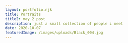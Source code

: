 ```yaml
---
layout: portfolio.njk
title: Portraits
title2: may 2 post
description: just a small collection of people i meet
date: 2020-10-07
featuredImage: /images/uploads/Black_004.jpg
---
```


<div class="row">
	<div class="column large-4">
		<img src="../../assets/images/photography/portrait/Portrait_001.jpg" alt="">
	</div>
	<div class="column large-4">
		<img src="../../assets/images/photography/portrait/Portrait_002.jpg" alt="">
	</div>
	<div class="column large-4">
		<img src="../../assets/images/photography/portrait/Portrait_003.jpg" alt="">
	</div>
	<div class="column large-4">
		<img src="../../assets/images/photography/portrait/Portrait_004.jpg" alt="">
	</div>
	<div class="column large-4">
		<img src="../../assets/images/photography/portrait/Portrait_005.jpg" alt="">
	</div>
	<div class="column large-4">
		<img src="../../assets/images/photography/portrait/Portrait_006.jpg" alt="">
	</div>
	<div class="column large-4">
		<img src="../../assets/images/photography/portrait/Portrait_007.jpg" alt="">
	</div>
	<div class="column large-4">
		<img src="../../assets/images/photography/portrait/Portrait_008.jpg" alt="">
	</div>
	<div class="column large-4">
		<img src="../../assets/images/photography/portrait/Portrait_009.jpg" alt="">
	</div>
	<div class="column large-4">
		<img src="../../assets/images/photography/portrait/Portrait_010.jpg" alt="">
	</div>
	<div class="column large-4">
		<img src="../../assets/images/photography/portrait/Portrait_011.jpg" alt="">
	</div>
	<div class="column large-4">
		<img src="../../assets/images/photography/portrait/Portrait_012.jpg" alt="">
	</div>
	<div class="column large-4">
		<img src="../../assets/images/photography/portrait/Portrait_013.jpg" alt="">
	</div>
	<div class="column large-4">
		<img src="../../assets/images/photography/portrait/Portrait_014.jpg" alt="">
	</div>
	<div class="column large-4">
		<img src="../../assets/images/photography/portrait/Portrait_015.jpg" alt="">
	</div>
	<div class="column large-4">
		<img src="../../assets/images/photography/portrait/Portrait_016.jpg" alt="">
	</div>
	<div class="column large-4">
		<img src="../../assets/images/photography/portrait/Portrait_017.jpg" alt="">
	</div>
	<div class="column large-4">
		<img src="../../assets/images/photography/portrait/Portrait_018.jpg" alt="">
	</div>
	<div class="column large-4">
		<img src="../../assets/images/photography/portrait/Portrait_019.jpg" alt="">
	</div>
	<div class="column large-4">
		<img src="../../assets/images/photography/portrait/Portrait_020.jpg" alt="">
	</div>
	<div class="column large-4">
		<img src="../../assets/images/photography/portrait/Portrait_021.jpg" alt="">
	</div>
	<div class="column large-4">
		<img src="../../assets/images/photography/portrait/Portrait_022.jpg" alt="">
	</div>
	<div class="column large-4">
		<img src="../../assets/images/photography/portrait/Portrait_023.jpg" alt="">
	</div>
	<div class="column large-4">
		<img src="../../assets/images/photography/portrait/Portrait_024.jpg" alt="">
	</div>
	<div class="column large-4">
		<img src="../../assets/images/photography/portrait/Portrait_025.jpg" alt="">
	</div>
	<div class="column large-4">
		<img src="../../assets/images/photography/portrait/Portrait_026.jpg" alt="">
	</div>
	<div class="column large-4">
		<img src="../../assets/images/photography/portrait/Portrait_027.jpg" alt="">
	</div>
	<div class="column large-4">
		<img src="../../assets/images/photography/portrait/Portrait_028.jpg" alt="">
	</div>
	<div class="column large-4">
		<img src="../../assets/images/photography/portrait/Portrait_029.jpg" alt="">
	</div>
	<div class="column large-4">
		<img src="../../assets/images/photography/portrait/Portrait_030.jpg" alt="">
	</div>
	<div class="column large-4">
		<img src="../../assets/images/photography/portrait/Portrait_031.jpg" alt="">
	</div>
	<div class="column large-4">
		<img src="../../assets/images/photography/portrait/Portrait_032.jpg" alt="">
	</div>
	<div class="column large-4">
		<img src="../../assets/images/photography/portrait/Portrait_033.jpg" alt="">
	</div>
	<div class="column large-4">
		<img src="../../assets/images/photography/portrait/Portrait_034.jpg" alt="">
	</div>
	<div class="column large-4">
		<img src="../../assets/images/photography/portrait/Portrait_035.jpg" alt="">
	</div>
	<div class="column large-4">
		<img src="../../assets/images/photography/portrait/Portrait_036.jpg" alt="">
	</div>
	<div class="column large-4">
		<img src="../../assets/images/photography/portrait/Portrait_037.jpg" alt="">
	</div>
	<div class="column large-4">
		<img src="../../assets/images/photography/portrait/Portrait_038.jpg" alt="">
	</div>
	<div class="column large-4">
		<img src="../../assets/images/photography/portrait/Portrait_039.jpg" alt="">
	</div>
	<div class="column large-4">
		<img src="../../assets/images/photography/portrait/Portrait_040.jpg" alt="">
	</div>
	<div class="column large-4">
		<img src="../../assets/images/photography/portrait/Portrait_041.jpg" alt="">
	</div>
	<div class="column large-4">
		<img src="../../assets/images/photography/portrait/Portrait_042.jpg" alt="">
	</div>
	<div class="column large-4">
		<img src="../../assets/images/photography/portrait/Portrait_043.jpg" alt="">
	</div>
	<div class="column large-4">
		<img src="../../assets/images/photography/portrait/Portrait_044.jpg" alt="">
	</div>
	<div class="column large-4">
		<img src="../../assets/images/photography/portrait/Portrait_045.jpg" alt="">
	</div>
	<div class="column large-4">
		<img src="../../assets/images/photography/portrait/Portrait_046.jpg" alt="">
	</div>
	<div class="column large-4">
		<img src="../../assets/images/photography/portrait/Portrait_047.jpg" alt="">
	</div>
	<div class="column large-4">
		<img src="../../assets/images/photography/portrait/Portrait_048.jpg" alt="">
	</div>
	<div class="column large-4">
		<img src="../../assets/images/photography/portrait/Portrait_049.jpg" alt="">
	</div>
	<div class="column large-4">
		<img src="../../assets/images/photography/portrait/Portrait_050.jpg" alt="">
	</div>
</div>
